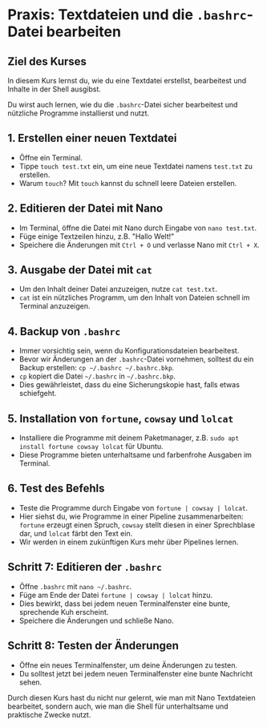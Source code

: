 # Praxis: Textdateien und die `.bashrc`-Datei bearbeiten

## Ziel des Kurses

In diesem Kurs lernst du, wie du eine Textdatei erstellst, bearbeitest und Inhalte in der Shell ausgibst.

Du wirst auch lernen, wie du die `.bashrc`-Datei sicher bearbeitest und nützliche Programme installierst und nutzt.

## 1. Erstellen einer neuen Textdatei

- Öffne ein Terminal.
- Tippe `touch test.txt` ein, um eine neue Textdatei namens `test.txt` zu erstellen.
- Warum `touch`? Mit `touch` kannst du schnell leere Dateien erstellen.

## 2. Editieren der Datei mit Nano

- Im Terminal, öffne die Datei mit Nano durch Eingabe von `nano test.txt`.
- Füge einige Textzeilen hinzu, z.B. "Hallo Welt!"
- Speichere die Änderungen mit `Ctrl + O` und verlasse Nano mit `Ctrl + X`.

## 3. Ausgabe der Datei mit `cat`

- Um den Inhalt deiner Datei anzuzeigen, nutze `cat test.txt`.
- `cat` ist ein nützliches Programm, um den Inhalt von Dateien schnell im Terminal anzuzeigen.

## 4. Backup von `.bashrc`

- Immer vorsichtig sein, wenn du Konfigurationsdateien bearbeitest.
- Bevor wir Änderungen an der `.bashrc`-Datei vornehmen, solltest du ein Backup erstellen: `cp ~/.bashrc ~/.bashrc.bkp`.
- `cp` kopiert die Datei `~/.bashrc` in `~/.bashrc.bkp`.
- Dies gewährleistet, dass du eine Sicherungskopie hast, falls etwas schiefgeht.

## 5. Installation von `fortune`, `cowsay` und `lolcat`

- Installiere die Programme mit deinem Paketmanager, z.B. `sudo apt install fortune cowsay lolcat` für Ubuntu.
- Diese Programme bieten unterhaltsame und farbenfrohe Ausgaben im Terminal.

## 6. Test des Befehls

- Teste die Programme durch Eingabe von `fortune | cowsay | lolcat`.
- Hier siehst du, wie Programme in einer Pipeline zusammenarbeiten: `fortune` erzeugt einen Spruch, `cowsay` stellt diesen in einer Sprechblase dar, und `lolcat` färbt den Text ein.
- Wir werden in einem zukünftigen Kurs mehr über Pipelines lernen.

## Schritt 7: Editieren der `.bashrc`

- Öffne `.bashrc` mit `nano ~/.bashrc`.
- Füge am Ende der Datei `fortune | cowsay | lolcat` hinzu.
- Dies bewirkt, dass bei jedem neuen Terminalfenster eine bunte, sprechende Kuh erscheint.
- Speichere die Änderungen und schließe Nano.

## Schritt 8: Testen der Änderungen

- Öffne ein neues Terminalfenster, um deine Änderungen zu testen.
- Du solltest jetzt bei jedem neuen Terminalfenster eine bunte Nachricht sehen.

Durch diesen Kurs hast du nicht nur gelernt, wie man mit Nano Textdateien bearbeitet, sondern auch, wie man die Shell für unterhaltsame und praktische Zwecke nutzt.
